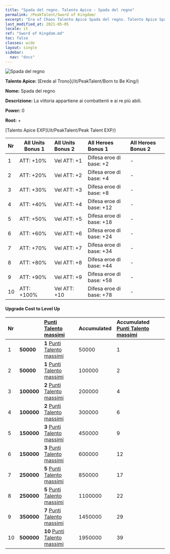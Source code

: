 ```yaml
---
title: "Spada del regno. Talento Apice - Spada del regno"
permalink: /PeakTalent/Sword of Kingdom/
excerpt: "Era of Chaos Talento Apice Spada del regno. Talento Apice Spada del regno. Spada del regno"
last_modified_at: 2021-05-05
locale: it
ref: "Sword of Kingdom.md"
toc: false
classes: wide
layout: single
sidebar:
  nav: "docs"
---
```


  ![Spada del regno](/images/pt/talent_4401.png)

  **Talento Apice:** [Erede al Trono](/it/PeakTalent/Born to Be King/)

  **Nome:** Spada del regno

  **Descrizione:** La vittoria appartiene ai combattenti e ai re più abili.

  **Power:** 0

  **Root:** +

  [Talento Apice EXP](/it/PeakTalent/Peak Talent EXP/)

  | Nr | All Units Bonus 1 | All Units Bonus 2 | All Heroes Bonus 1 | All Heroes Bonus 2 |
  |:---|--------------|:-------------|:-------------|:-------------|
  | 1 | ATT: +10% | Vel ATT: +1 | Difesa eroe di base: +2 | - |
  | 2 | ATT: +20% | Vel ATT: +2 | Difesa eroe di base: +4 | - |
  | 3 | ATT: +30% | Vel ATT: +3 | Difesa eroe di base: +8 | - |
  | 4 | ATT: +40% | Vel ATT: +4 | Difesa eroe di base: +12 | - |
  | 5 | ATT: +50% | Vel ATT: +5 | Difesa eroe di base: +18 | - |
  | 6 | ATT: +60% | Vel ATT: +6 | Difesa eroe di base: +24 | - |
  | 7 | ATT: +70% | Vel ATT: +7 | Difesa eroe di base: +34 | - |
  | 8 | ATT: +80% | Vel ATT: +8 | Difesa eroe di base: +44 | - |
  | 9 | ATT: +90% | Vel ATT: +9 | Difesa eroe di base: +58 | - |
  | 10 | ATT: +100% | Vel ATT: +10 | Difesa eroe di base: +78 | - |


#### Upgrade Cost to Level Up

  | Nr | <i class="fas fa-coins"/> | [Punti Talento massimi](/ItemsIT/con_934/) | Accumulated <i class="fas fa-coins"/> | Accumulated [Punti Talento massimi](/ItemsIT/con_934/) |
  |:---|--------------|:-------------|:-------------|:-------------|
  | 1 | **50000** | **1** [Punti Talento massimi](/ItemsIT/con_934/) | 50000 | 1 |
  | 2 | **50000** | **1** [Punti Talento massimi](/ItemsIT/con_934/) | 100000 | 2 |
  | 3 | **100000** | **2** [Punti Talento massimi](/ItemsIT/con_934/) | 200000 | 4 |
  | 4 | **100000** | **2** [Punti Talento massimi](/ItemsIT/con_934/) | 300000 | 6 |
  | 5 | **150000** | **3** [Punti Talento massimi](/ItemsIT/con_934/) | 450000 | 9 |
  | 6 | **150000** | **3** [Punti Talento massimi](/ItemsIT/con_934/) | 600000 | 12 |
  | 7 | **250000** | **5** [Punti Talento massimi](/ItemsIT/con_934/) | 850000 | 17 |
  | 8 | **250000** | **5** [Punti Talento massimi](/ItemsIT/con_934/) | 1100000 | 22 |
  | 9 | **350000** | **7** [Punti Talento massimi](/ItemsIT/con_934/) | 1450000 | 29 |
  | 10 | **500000** | **10** [Punti Talento massimi](/ItemsIT/con_934/) | 1950000 | 39 |
